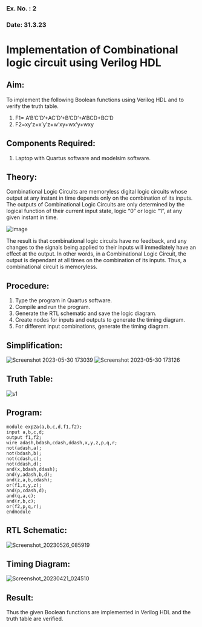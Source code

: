 ### Ex. No. : 2 
### Date: 31.3.23 
# Implementation of Combinational logic circuit using Verilog HDL
## Aim:
To implement the following Boolean functions using Verilog HDL and to verify the truth table.
1. F1= A’B’C’D’+AC’D’+B’CD’+A’BCD+BC’D
2. F2=xy’z+x’y’z+w’xy+wx’y+wxy

## Components Required:
1.	Laptop with Quartus software and modelsim software.

## Theory:
Combinational Logic Circuits are memoryless digital logic circuits whose output at any instant in time depends only on the combination of its inputs.
The outputs of Combinational Logic Circuits are only determined by the logical function of their current input state, logic “0” or logic “1”, at any given instant in time.

![image](https://github.com/rvinifa/ex.2/assets/133735746/949815d3-0912-49c7-81c0-eea1c148d48e)

The result is that combinational logic circuits have no feedback, and any changes to the signals being applied to their inputs will immediately have an effect at the output. In other words, in a Combinational Logic Circuit, the output is dependant at all times on the combination of its inputs. Thus, a combinational circuit is memoryless.

## Procedure:
1.	Type the program in Quartus software.
2.	Compile and run the program.
3.	Generate the RTL schematic and save the logic diagram.
4.	Create nodes for inputs and outputs to generate the timing diagram.
5.	For different input combinations, generate the timing diagram.

## Simplification:
![Screenshot 2023-05-30 173039](https://github.com/Nandhakumar22008968/ex.2/assets/129037794/ae4a20d5-3768-407b-af4e-a63cc24adbe8)
![Screenshot 2023-05-30 173126](https://github.com/Nandhakumar22008968/ex.2/assets/129037794/3c01c2d9-ca15-41f3-81aa-b15287a84766)


## Truth Table:
![s1](https://github.com/Nandhakumar22008968/ex.2/assets/129037794/e2b6d143-8637-41f6-8337-cfce9a327185)



## Program:
~~~
module exp2a(a,b,c,d,f1,f2);
input a,b,c,d;
output f1,f2;
wire adash,bdash,cdash,ddash,x,y,z,p,q,r;
not(adash,a);
not(bdash,b);
not(cdash,c);
not(ddash,d);
and(x,bdash,ddash);
and(y,adash,b,d);
and(z,a,b,cdash);
or(f1,x,y,z);
and(p,cdash,d);
and(q,a,c);
and(r,b,c);
or(f2,p,q,r);
endmodule
~~~



## RTL Schematic:
![Screenshot_20230526_085919](https://github.com/Nandhakumar22008968/ex.2/assets/129037794/e1ab6668-337f-4eca-8086-b2680fd7a41b)




## Timing Diagram:
![Screenshot_20230421_024510](https://github.com/Nandhakumar22008968/ex.2/assets/129037794/2917b902-e85c-4129-87be-35f13a633f32)





## Result:

Thus the given Boolean functions are implemented in Verilog HDL and the truth table are verified.



